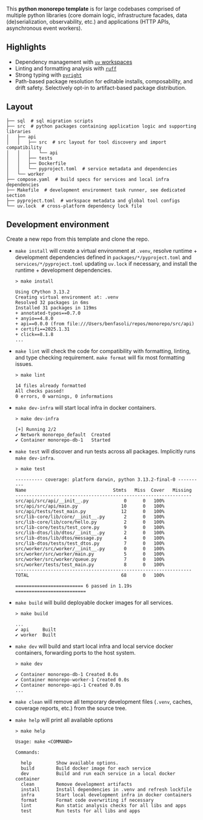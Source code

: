 This **python monorepo template** is for large codebases comprised of multiple python libraries (core domain logic, infrastructure facades, data (de)serialization, observability, etc.) and applications (HTTP APIs, asynchronous event workers).

## Highlights

- Dependency management with [`uv` workspaces](https://docs.astral.sh/uv/concepts/workspaces/)
- Linting and formatting analysis with [`ruff`](https://docs.astral.sh/ruff/)
- Strong typing with [`pyright`](https://microsoft.github.io/pyright/#/)
- Path-based package resolution for editable installs, composability, and drift safety. Selectively opt-in to artifact-based package distribution.

## Layout

```
├── sql  # sql migration scripts
├── src  # python packages containing application logic and supporting libraries
│   ├── api
│   │   ├── src  # src layout for tool discovery and import compatibility
│   │   │   └── api
│   │   ├── tests
│   │   ├── Dockerfile
│   │   └── pyproject.toml  # service metadata and dependencies
│   └── worker
├── compose.yaml  # build specs for services and local infra dependencies
├── Makefile  # development environment task runner, see dedicated section
├── pyproject.toml  # workspace metadata and global tool configs
└── uv.lock  # cross-platform dependency lock file
```

## Development environment

Create a new repo from this template and clone the repo.

- `make install` will create a virtual environment at `.venv`, resolve runtime + development dependencies defined in `packages/*/pyproject.toml` and `services/*/pyproject.toml` updating `uv.lock` if necessary, and install the runtime + development dependencies.

  ```
  > make install

  Using CPython 3.13.2
  Creating virtual environment at: .venv
  Resolved 32 packages in 6ms
  Installed 31 packages in 119ms
  + annotated-types==0.7.0
  + anyio==4.8.0
  + api==0.0.0 (from file:///Users/benfasoli/repos/monorepo/src/api)
  + certifi==2025.1.31
  + click==8.1.8
  ...
  ```

- `make lint` will check the code for compatibility with formatting, linting, and type checking requirement. `make format` will fix most formatting issues.

  ```
  > make lint

  14 files already formatted
  All checks passed!
  0 errors, 0 warnings, 0 informations
  ```

- `make dev-infra` will start local infra in docker containers.

  ```
  > make dev-infra

  [+] Running 2/2
  ✔ Network monorepo_default  Created
  ✔ Container monorepo-db-1   Started
  ```

- `make test` will discover and run tests across all packages. Implicitly runs `make dev-infra`.

  ```
  > make test

  ---------- coverage: platform darwin, python 3.13.2-final-0 ----------
  Name                                Stmts   Miss  Cover   Missing
  -----------------------------------------------------------------
  src/api/src/api/__init__.py             0      0   100%
  src/api/src/api/main.py                10      0   100%
  src/api/tests/test_main.py             12      0   100%
  src/lib-core/lib/core/__init__.py       2      0   100%
  src/lib-core/lib/core/hello.py          2      0   100%
  src/lib-core/tests/test_core.py         9      0   100%
  src/lib-dtos/lib/dtos/__init__.py       2      0   100%
  src/lib-dtos/lib/dtos/message.py        4      0   100%
  src/lib-dtos/tests/test_dtos.py         7      0   100%
  src/worker/src/worker/__init__.py       0      0   100%
  src/worker/src/worker/main.py           5      0   100%
  src/worker/src/worker/queue.py          7      0   100%
  src/worker/tests/test_main.py           8      0   100%
  -----------------------------------------------------------------
  TOTAL                                  68      0   100%

  ========================= 6 passed in 1.19s ==========================
  ```

- `make build` will build deployable docker images for all services.

  ```
  > make build

  ...
  ✔ api     Built
  ✔ worker  Built
  ```

- `make dev` will build and start local infra and local service docker containers, forwarding ports to the host system.

  ```
  > make dev

  ✔ Container monorepo-db-1 Created 0.0s
  ✔ Container monorepo-worker-1 Created 0.0s
  ✔ Container monorepo-api-1 Created 0.0s
  ...
  ```

- `make clean` will remove all temporary development files (`.venv`, caches, coverage reports, etc.) from the source tree.

- `make help` will print all available options

  ```
  > make help

  Usage: make <COMMAND>

  Commands:

    help         Show available options.
    build        Build docker image for each service
    dev          Build and run each service in a local docker container
    clean        Remove development artifacts
    install      Install dependencies in .venv and refresh lockfile
    infra        Start local development infra in docker containers
    format       Format code overwriting if necessary
    lint         Run static analysis checks for all libs and apps
    test         Run tests for all libs and apps
  ```
